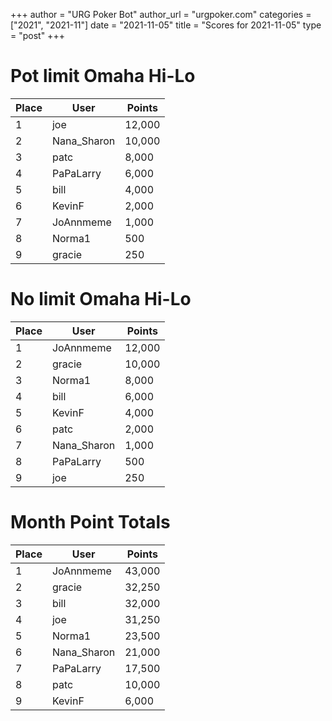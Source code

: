 +++
author = "URG Poker Bot"
author_url = "urgpoker.com"
categories = ["2021", "2021-11"]
date = "2021-11-05"
title = "Scores for 2021-11-05"
type = "post"
+++
# Pot limit Omaha Hi-Lo

| Place | User | Points |
|-------|------|--------|
| 1 | joe | 12,000 |
| 2 | Nana_Sharon | 10,000 |
| 3 | patc | 8,000 |
| 4 | PaPaLarry | 6,000 |
| 5 | bill | 4,000 |
| 6 | KevinF | 2,000 |
| 7 | JoAnnmeme | 1,000 |
| 8 | Norma1 | 500 |
| 9 | gracie | 250 |

# No limit Omaha Hi-Lo

| Place | User | Points |
|-------|------|--------|
| 1 | JoAnnmeme | 12,000 |
| 2 | gracie | 10,000 |
| 3 | Norma1 | 8,000 |
| 4 | bill | 6,000 |
| 5 | KevinF | 4,000 |
| 6 | patc | 2,000 |
| 7 | Nana_Sharon | 1,000 |
| 8 | PaPaLarry | 500 |
| 9 | joe | 250 |

# Month Point Totals

| Place | User | Points |
|-------|------|--------|
| 1 | JoAnnmeme | 43,000 |
| 2 | gracie | 32,250 |
| 3 | bill | 32,000 |
| 4 | joe | 31,250 |
| 5 | Norma1 | 23,500 |
| 6 | Nana_Sharon | 21,000 |
| 7 | PaPaLarry | 17,500 |
| 8 | patc | 10,000 |
| 9 | KevinF | 6,000 |
